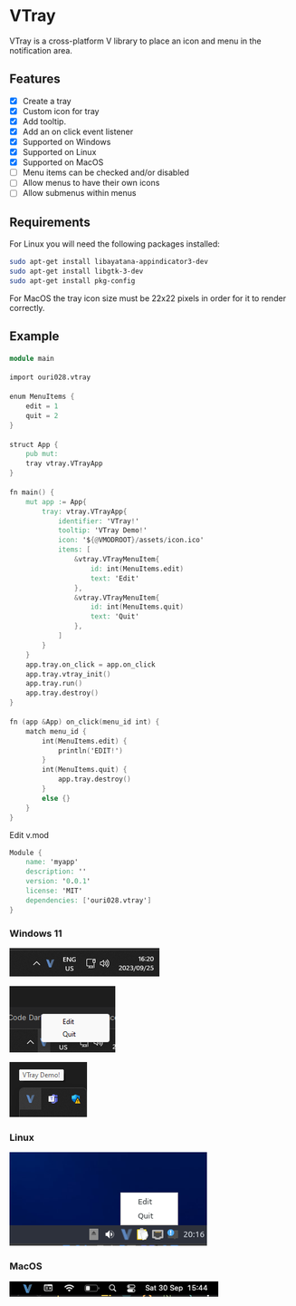 # VTray

VTray is a cross-platform V library to place an icon and menu in the notification area.

## Features

- [x] Create a tray
- [x] Custom icon for tray
- [x] Add tooltip.
- [x] Add an on click event listener
- [x] Supported on Windows
- [x] Supported on Linux
- [x] Supported on MacOS
- [ ] Menu items can be checked and/or disabled
- [ ] Allow menus to have their own icons
- [ ] Allow submenus within menus

## Requirements

For Linux you will need the following packages installed:

```bash
sudo apt-get install libayatana-appindicator3-dev
sudo apt-get install libgtk-3-dev
sudo apt-get install pkg-config
```

For MacOS the tray icon size must be 22x22 pixels in order for it to render correctly.

## Example

```v
module main

import ouri028.vtray

enum MenuItems {
	edit = 1
	quit = 2
}

struct App {
	pub mut:
	tray vtray.VTrayApp
}

fn main() {
	mut app := App{
		tray: vtray.VTrayApp{
			identifier: 'VTray!'
			tooltip: 'VTray Demo!'
			icon: '${@VMODROOT}/assets/icon.ico'
			items: [
				&vtray.VTrayMenuItem{
					id: int(MenuItems.edit)
					text: 'Edit'
				},
				&vtray.VTrayMenuItem{
					id: int(MenuItems.quit)
					text: 'Quit'
				},
			]
		}
	}
	app.tray.on_click = app.on_click
	app.tray.vtray_init()
	app.tray.run()
	app.tray.destroy()
}

fn (app &App) on_click(menu_id int) {
	match menu_id {
		int(MenuItems.edit) {
			println('EDIT!')
		}
		int(MenuItems.quit) {
			app.tray.destroy()
		}
		else {}
	}
}
```

Edit v.mod

```v
Module {
	name: 'myapp'
	description: ''
	version: '0.0.1'
	license: 'MIT'
	dependencies: ['ouri028.vtray']
}
```

### Windows 11

![image1.png](assets%2Fimage1.png)

![image2.png](assets%2Fimage2.png)

![image3.png](assets%2Fimage3.png)

### Linux

![image4.png](assets%2Fimage4.png)

### MacOS

![image5.png](assets%2Fimage5.png)
